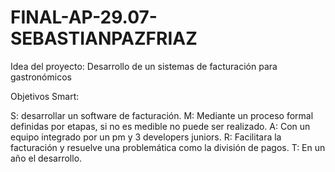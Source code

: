 # FINAL-AP-29.07-SEBASTIANPAZFRIAZ

Idea del proyecto: Desarrollo de un sistemas de facturación para gastronómicos

Objetivos Smart:

S: desarrollar un software de facturación.
M: Mediante un proceso formal definidas por etapas, si no es medible no puede ser realizado.
A: Con un equipo integrado por un pm y 3 developers juniors.
R: Facilitara la facturación y resuelve una problemática como la división de pagos.
T: En un año el desarrollo.
